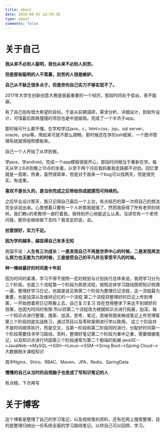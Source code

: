 ```yaml
---
title: about
date: 2019-08-02 16:59:30
type: about
comments: false
---
```

# 关于自己

**我从来不必别人聪明，我也从来不必别人刻苦。**

**但是那些聪明的人不羡慕，刻苦的人很是嫉妒。**

**自己从不缺乏很多点子，但是奈何自己实力不够实现不了。**

2017年大学生创新创意大赛是我最重要的一个经历，那段时间处于低谷，夜不能寐。

有了自己抱有很大希望的目标。于是从前期调研，需求分析，详细设计，到软件设计，可惜最后跌跌撞撞的项目也是中道崩阻。完成了一个半吊子app。

那时候可什么都不懂，在学校学过java，c，html+css，jsp，sql server，oracle，php等，用起来可就不那么顺畅，那时候还在学的ssh框架，一个图书管理系统就得按照模板来。

自己一个人开始了从学到做。

学java，学android，完成一个app模板很是开心，那段时间相当于重新在学。每天从早上8点到晚上10点的坐着，以至于两个月后我妈看我走路都不对劲。回忆里就是一首歌，热勇，虽然很简单，但是对于我来一个bug可以找两天，但是很充实，有成果。

**喜欢不是长久的，是当你完成之后带给你成就感而可持续的。**

之后毕业设计那天，我只记得自己最后一个上台，有点结巴的第一次把自己的想法完全诉说出来。心里想着只要有一个人听那我就值了，然而我获得了所有老师的倾听。我们教c的老教师一直盯着我，我特别开心他能这么认真。当讲完有一个老师问我，那你会继续做下去吗？我坚定的说，会。

**创意很好，实力不足。**

**因为学的越多，越显得自己有多无知**

周国平说：**人生有三次成长：一是发现自己不再是世界中心的时候，二是发现再怎么努力也无能为力的时候，三是接受自己的平凡并去享受平凡的时候。**

**种一棵树最好的时间是十年前**

因为时间的紧凑，学习不得不按照一定的规划与计划执行总体来说，我把学习分为三个阶段，也是三个流程第一个阶段为熟悉流程，按照总体学习路线图把知识梳理一遍，整理好学习日记，也就是说见熟第二个阶段为整理日记流程，这一流程最为重要，也是加深以及维持记忆的一个流程    第二个流程将整理好的日记上传到博客，一开始想着把日记照搬上去，自己复习复习    现在觉得整体下来达不到很好的效果，也因为时间的有限    所以将第二个流程改为根据知识点进行拓展，加深，每一个知识点进行整理，搜索，加深，思考，笔记，思维导图来做成笔记上传至博客第三个阶段则是实战练习，通过项目以及零碎案例进行学以致用。
这三个阶段并不是时间顺序执行，而是交叉，当第一阶段和第二阶段同时进行，分配好时间第一个阶段需要找寻学习路线，资料，整理好笔记第二个阶段为重中之重，需要根据笔记，以及知识点进行巩固第三个阶段通常为第二个极端的拓展
javaSE-->JavaWeb-->MySQL-->SSH-->Linux-->SSM-->Sring Boot-->Spring Cloud-->大数据相关课程知识

其中Nginx、Shiro、RBAC、Maven、JPA、Redis、SpringData

**慢慢的自己从当时的自信脑子也变成了写知识笔记的人**

有点糙，下次再写

# 关于博客

这个博客是整理了自己的学习笔记，以及视频里的资料，还有在网上搜索整理，目的是整理归纳出一份系统全面的学习路线笔记。以供自己可以回顾，学习。